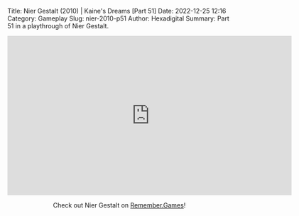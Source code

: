 Title: Nier Gestalt (2010) | Kaine's Dreams [Part 51]
Date: 2022-12-25 12:16
Category: Gameplay
Slug: nier-2010-p51
Author: Hexadigital
Summary: Part 51 in a playthrough of Nier Gestalt.

<center><iframe src="https://www.youtube.com/embed/_pHdiCmB138?feature=oembed" allow="accelerometer; autoplay; encrypted-media; gyroscope; picture-in-picture" width="640" height="360" frameborder="0"></iframe>

Check out Nier Gestalt on [Remember.Games](https://remember.games/game/2307/nier/)!</center>

